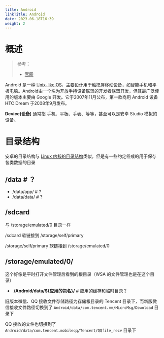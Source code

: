```yaml
---
title: Android
linkTitle: Android
date: 2023-06-18T16:39
weight: 2
---
```


# 概述

> 参考：
>
> - [官网](https://www.android.com/)

Android 是一种 [Unix-like OS](docs/1.操作系统/Operating%20system/Unix-like%20OS/Unix-like%20OS.md)，主要设计用于触摸屏移动设备，如智能手机和平板电脑。Android由一个名为开放手持设备联盟的开发者联盟开发，但其最广泛使用的版本主要由 Google 开发。它于2007年11月公布，第一款商用 Android 设备 HTC Dream 于2008年9月发布。

**Device(设备)** 通常指 手机、平板、手表、等等，甚至可以是安卓 Studio 模拟的设备。

# 目录结构

安卓的目录结构与 [Linux 内核的目录结构](/docs/1.操作系统/Kernel/Filesystem/FHS(文件系统层次标准).md)类似，但是有一些约定俗成的用于保存各类数据的目录

## /data # ？

- /data/app/ # ?
- /data/data/ # ?

## /sdcard

与 /storage/emulated/0 目录一样

/sdcard 软链接到 /storage/self/primary

/storage/self/primary 软链接到 /storage/emulated/0

## /storage/emulated/0/

这个好像是平时打开文件管理后看到的根目录（WSA 的文件管理也是在这个目录）

- .**/Android/data/${应用的包名}/** # 应用的缓存和临时目录？

旧版本微信、QQ 接收文件存储路径为存储根目录的 Tencent 目录下，而新版微信接收文件路径切换到了 `Android/data/com.tencent.mm/MicroMsg/Download` 目录下

QQ 接收的文件也切换到了 `Android/data/com.tencent.mobileqq/Tencent/QQfile_recv` 目录下
